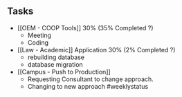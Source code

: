 ## Tasks
-   [[OEM - COOP Tools]] 30% (35% Completed ?)
	- Meeting
	- Coding
-   [[Law - Academic]] Application 30%  (2% Completed ?) 
	- rebuilding database 
	- database migration
-   [[Campus - Push to Production]] 
	- Requesting Consultant to change approach.
	- Changing to new approach
#weeklystatus

